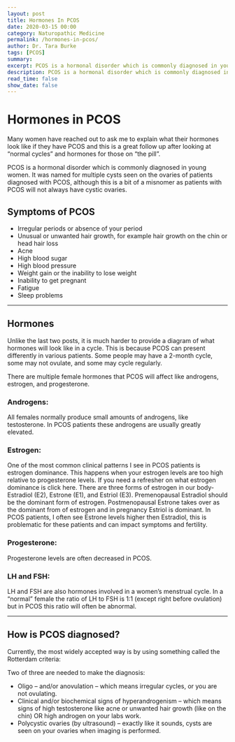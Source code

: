 ```yaml
---
layout: post
title: Hormones In PCOS
date: 2020-03-15 00:00
category: Naturopathic Medicine
permalink: /hormones-in-pcos/
author: Dr. Tara Burke
tags: [PCOS]
summary: 
excerpt: PCOS is a hormonal disorder which is commonly diagnosed in young women. It was named for multiple cysts seen on the ovaries of patients diagnosed with PCOS, although this is a bit of a misnomer as patients with PCOS will not always have cystic ovaries.
description: PCOS is a hormonal disorder which is commonly diagnosed in young women. It was named for multiple cysts seen on the ovaries of patients diagnosed with PCOS...
read_time: false
show_date: false
---
```


# Hormones in PCOS

Many women have reached out to ask me to explain what their hormones look like if they have PCOS and this is a great follow up after looking at “normal cycles” and hormones for those on “the pill”. 

PCOS is a hormonal disorder which is commonly diagnosed in young women. It was named for multiple cysts seen on the ovaries of patients diagnosed with PCOS, although this is a bit of a misnomer as patients with PCOS will not always have cystic ovaries.

## Symptoms of PCOS

* Irregular periods or absence of your period
* Unusual or unwanted hair growth, for example hair growth on the chin or head hair loss
* Acne
* High blood sugar
* High blood pressure
* Weight gain or the inability to lose weight
* Inability to get pregnant
* Fatigue
* Sleep problems

***

## Hormones

Unlike the last two posts, it is much harder to provide a diagram of what hormones will look like in a cycle. This is because PCOS can present differently in various patients. Some people may have a 2-month cycle, some may not ovulate, and some may cycle regularly.

There are multiple female hormones that PCOS will affect like androgens, estrogen, and progesterone. 
### Androgens:

All females normally produce small amounts of androgens, like testosterone. In PCOS patients these androgens are usually greatly elevated. 
### Estrogen: 

One of the most common clinical patterns I see in PCOS patients is estrogen dominance. This happens when your estrogen levels are too high relative to progesterone levels. If you need a refresher on what estrogen dominance is click here. There are three forms of estrogen in our body- Estradiol (E2), Estrone (E1), and Estriol (E3). Premenopausal Estradiol should be the dominant form of estrogen. Postmenopausal Estrone takes over as the dominant from of estrogen and in pregnancy Estriol is dominant. In PCOS patients, I often see Estrone levels higher then Estradiol, this is problematic for these patients and can impact symptoms and fertility. 
### Progesterone:

Progesterone levels are often decreased in PCOS. 

### LH and FSH:

LH and FSH are also hormones involved in a women’s menstrual cycle. In a “normal” female the ratio of LH to FSH is 1:1 (except right before ovulation) but in PCOS this ratio will often be abnormal. 

***

## How is PCOS diagnosed?

Currently, the most widely accepted way is by using something called the Rotterdam criteria:

Two of three are needed to make the diagnosis: 

* Oligo – and/or anovulation – which means irregular cycles, or you are not ovulating.
* Clinical and/or biochemical signs of hyperandrogenism – which means signs of high testosterone like acne or unwanted hair growth (like on the chin) OR high androgen on your labs work. 
* Polycystic ovaries (by ultrasound) – exactly like it sounds, cysts are seen on your ovaries when imaging is performed.  
